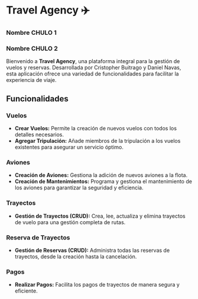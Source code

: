 # Travel Agency ✈️

### Nombre CHULO 1
### Nombre CHULO 2

Bienvenido a **Travel Agency**, una plataforma integral para la gestión de vuelos y reservas. Desarrollada por Cristopher Buitrago y Daniel Navas, esta aplicación ofrece una variedad de funcionalidades para facilitar la experiencia de viaje.

## Funcionalidades

### Vuelos
- **Crear Vuelos:** Permite la creación de nuevos vuelos con todos los detalles necesarios.
- **Agregar Tripulación:** Añade miembros de la tripulación a los vuelos existentes para asegurar un servicio óptimo.

### Aviones
- **Creación de Aviones:** Gestiona la adición de nuevos aviones a la flota.
- **Creación de Mantenimientos:** Programa y gestiona el mantenimiento de los aviones para garantizar la seguridad y eficiencia.

### Trayectos
- **Gestión de Trayectos (CRUD):** Crea, lee, actualiza y elimina trayectos de vuelo para una gestión completa de rutas.

### Reserva de Trayectos
- **Gestión de Reservas (CRUD):** Administra todas las reservas de trayectos, desde la creación hasta la cancelación.

### Pagos
- **Realizar Pagos:** Facilita los pagos de trayectos de manera segura y eficiente.
